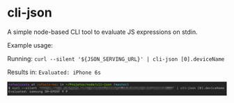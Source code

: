 # cli-json
A simple node-based CLI tool to evaluate JS expressions on stdin.

Example usage:

Running:
`curl --silent '${JSON_SERVING_URL}' | cli-json [0].deviceName`

Results in:
`Evaluated: iPhone 6s`

![Example](./images/cli-json.png)
